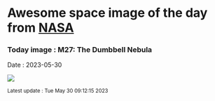 
# Awesome space image of the day from [NASA](https://api.nasa.gov/)

### Today image : M27: The Dumbbell Nebula
Date : 2023-05-30

![](https://apod.nasa.gov/apod/image/2305/M27_Cosgrove_960.jpg)

<small>Latest update : Tue May 30 09:12:15 2023</small>
        